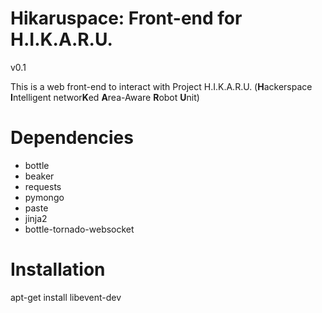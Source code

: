 Hikaruspace: Front-end for H.I.K.A.R.U.
=======================================
v0.1

This is a web front-end to interact with Project H.I.K.A.R.U. (<b>H</b>ackerspace <b>I</b>ntelligent networ<b>K</b>ed <b>A</b>rea-Aware <b>R</b>obot <b>U</b>nit)

Dependencies
============
- bottle
- beaker
- requests
- pymongo
- paste
- jinja2
- bottle-tornado-websocket

Installation
============
apt-get install libevent-dev

